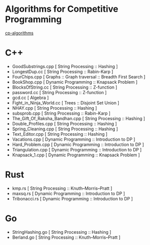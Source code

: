 # Algorithms for Competitive Programming

[cp-algorithms](https://cp-algorithms.com/)

# C++
- GoodSubstrings.cpp [ String Processing :: Hashing ]
- LongestDup.cc [ String Processing :: Rabin-Karp ]
- FourChips.cpp [ Graphs :: Graph traversal :: Breadth First Search ]
- BookShop.cpp [ Dynamic Programming :: Knapsack Problem ]
- BlocksOfString.cc [ String Processing :: Z-function ]
- password.cc [ String Processing :: Z-function ]
- gcd.cc [ Algebra ]
- Fight_in_Ninja_World.cc [ Trees :: Disjoint Set Union ]
- NHAY.cpp [ String Processing :: Hashing ]
- subsprob.cpp [ String Processing :: Rabin-Karp ]
- The_Gift_Of_Raksha_Bandhan.cpp [ String Processing :: Hashing ]
- Double_Profiles.cpp [ String Processing :: Hashing ]
- Spring_Cleaning.cpp [ String Processing :: Hashing ]
- Text_Editor.cpp [ String Processing :: Hashing ]
- Vacations.cpp [ Dynamic Programming :: Introduction to DP ]
- Hard_Problem.cpp [ Dynamic Programming :: Introduction to DP ]
- Triangulation.cpp [ Dynamic Programming :: Introduction to DP ]
- Knapsack_1.cpp [ Dynamic Programming :: Knapsack Problem ]

# Rust
- kmp.rs [ String Processing :: Knuth–Morris–Pratt ]
- maxsq.rs [ Dynamic Programming :: Introduction to DP ]
- Tribonacci.rs [ Dynamic Programming :: Introduction to DP ]

# Go
- StringHashing.go [ String Processing :: Hashing ]
- Berland.go [ String Processing :: Knuth–Morris–Pratt ]

